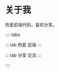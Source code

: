 # 关于我

热爱前端代码，喜欢分享。

:::: tabs

::: tab 热爱
    前端
:::


::: tab 分享
    交流
:::

::::

<Vssue :options="{ locale: 'zh' }"  />